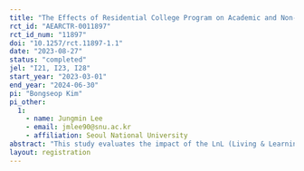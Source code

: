 ```yaml
---
title: "The Effects of Residential College Program on Academic and Non-Academic Outcomes: Experimental Evidence from the LnL Program"
rct_id: "AEARCTR-0011897"
rct_id_num: "11897"
doi: "10.1257/rct.11897-1.1"
date: "2023-08-27"
status: "completed"
jel: "I21, I23, I28"
start_year: "2023-03-01"
end_year: "2024-06-30"
pi: "Bongseop Kim"
pi_other:
  1:
    - name: Jungmin Lee
    - email: jmlee90@snu.ac.kr
    - affiliation: Seoul National University
abstract: "This study evaluates the impact of the LnL (Living & Learning) Program, a residential college program launched in March 2023 by Seoul National University (SNU). The purpose of the LnL program is to enable students from various majors and backgrounds to cohabit in a dormitory for a year, immersing themselves in diverse experiences. Out of the freshmen who applied for the LnL program, 235 were randomly chosen to live together for one year. In collaboration with the SNU, we will evaluate the impact of the LnL program on academic and non-academic outcomes using information obtained from surveys and students' records."
layout: registration
---
```


